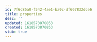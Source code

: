 ```yaml
---
id: 7f6c85a0-f542-4ae1-ba0c-df667832dce6
title: properties
desc: ''
updated: 1618573870853
created: 1618573870853
stub: true
---
```



